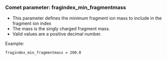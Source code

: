 ### Comet parameter: fragindex_min_fragmentmass

- This parameter defines the minimum fragment ion mass to include in the fragment ion index
- The mass is the singly charged fragment mass.
- Valid values are a positive decimal number.

Example:
```
fragindex_min_fragmentmass = 200.0
```
